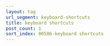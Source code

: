 ```yaml
---
layout: tag
url_segment: keyboard-shortcuts
title: keyboard shortcuts
post_count: 1
sort_index: 00586-keyboard shortcuts
---
```

